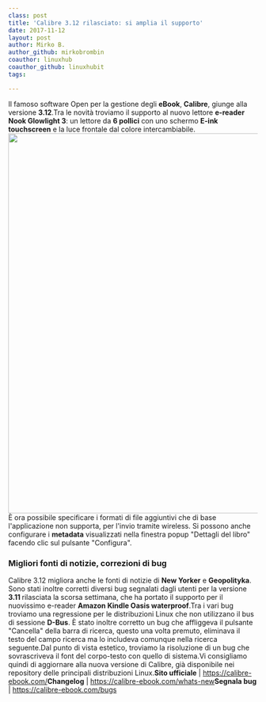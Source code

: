 ```yaml
---
class: post
title: 'Calibre 3.12 rilasciato: si amplia il supporto'
date: 2017-11-12
layout: post
author: Mirko B.
author_github: mirkobrombin
coauthor: linuxhub
coauthor_github: linuxhubit
tags:

---
```

Il famoso software Open per la gestione degli <strong>eBook</strong>, <strong>Calibre</strong>, giunge alla versione  <strong>3.12</strong>.Tra le novità troviamo il supporto al <strong> </strong>nuovo lettore <strong>e-reader Nook Glowlight 3</strong>: un lettore da <strong>6 pollici</strong> con uno schermo <strong>E-ink  touchscreen</strong> e la luce frontale dal colore intercambiabile.<img class="aligncenter size-full wp-image-2899 size-full wp-image-210" src="https://linuxhub.it/wordpress/wp-content/uploads/2017/11/Screenshot-from-2015-06-29-00_06_49.png" alt="" width="1366" height="768" />È ora possibile specificare i formati di file aggiuntivi  che di base l'applicazione non supporta, per l'invio tramite wireless.  Si possono anche configurare i <strong>metadata</strong> visualizzati nella finestra popup "Dettagli del libro" facendo clic sul pulsante "Configura".<h3 style="text-align: left;">Migliori fonti di notizie, correzioni di bug</h3>Calibre 3.12 migliora anche le fonti di notizie di <strong>New Yorker</strong> e <strong>Geopolityka</strong>. Sono stati inoltre corretti diversi bug segnalati dagli utenti per la versione <strong>3.11 </strong> rilasciata la scorsa settimana, che ha portato il supporto per il nuovissimo e-reader  <strong>Amazon Kindle Oasis waterproof</strong>.Tra i vari bug troviamo una regressione per le distribuzioni Linux che non utilizzano il bus di sessione <strong>D-Bus</strong>. È stato inoltre corretto un bug che affliggeva il pulsante "Cancella" della barra di ricerca, questo una volta premuto, eliminava il testo del campo ricerca ma lo includeva comunque nella ricerca seguente.Dal punto di vista estetico, troviamo la risoluzione di un bug che sovrascriveva il font del corpo-testo con quello di sistema.Vi consigliamo quindi di aggiornare alla nuova versione di Calibre, già disponibile nei repository delle principali distribuzioni Linux.<strong>Sito ufficiale</strong> | <a href="https://calibre-ebook.com/">https://calibre-ebook.com/</a><strong>Changelog</strong> | <a href="https://calibre-ebook.com/whats-new">https://calibre-ebook.com/whats-new</a><strong>Segnala bug</strong> | <a href="https://calibre-ebook.com/bugs">https://calibre-ebook.com/bugs</a>